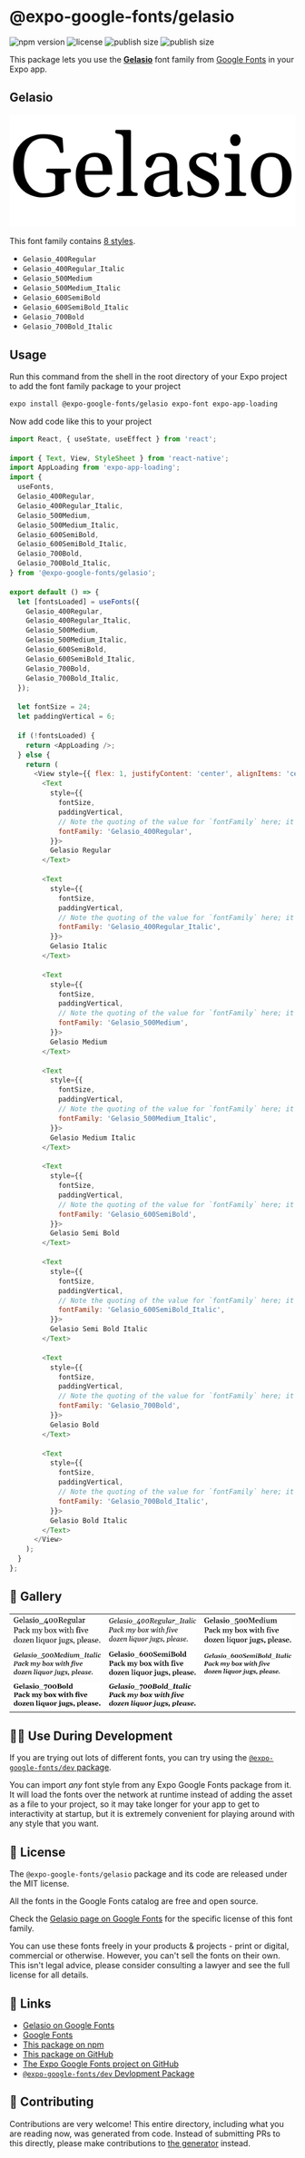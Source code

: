 # @expo-google-fonts/gelasio

![npm version](https://flat.badgen.net/npm/v/@expo-google-fonts/gelasio)
![license](https://flat.badgen.net/github/license/expo/google-fonts)
![publish size](https://flat.badgen.net/packagephobia/install/@expo-google-fonts/gelasio)
![publish size](https://flat.badgen.net/packagephobia/publish/@expo-google-fonts/gelasio)

This package lets you use the [**Gelasio**](https://fonts.google.com/specimen/Gelasio) font family from [Google Fonts](https://fonts.google.com/) in your Expo app.

## Gelasio

![Gelasio](./font-family.png)

This font family contains [8 styles](#-gallery).

- `Gelasio_400Regular`
- `Gelasio_400Regular_Italic`
- `Gelasio_500Medium`
- `Gelasio_500Medium_Italic`
- `Gelasio_600SemiBold`
- `Gelasio_600SemiBold_Italic`
- `Gelasio_700Bold`
- `Gelasio_700Bold_Italic`

## Usage

Run this command from the shell in the root directory of your Expo project to add the font family package to your project
```sh
expo install @expo-google-fonts/gelasio expo-font expo-app-loading
```

Now add code like this to your project
```js
import React, { useState, useEffect } from 'react';

import { Text, View, StyleSheet } from 'react-native';
import AppLoading from 'expo-app-loading';
import {
  useFonts,
  Gelasio_400Regular,
  Gelasio_400Regular_Italic,
  Gelasio_500Medium,
  Gelasio_500Medium_Italic,
  Gelasio_600SemiBold,
  Gelasio_600SemiBold_Italic,
  Gelasio_700Bold,
  Gelasio_700Bold_Italic,
} from '@expo-google-fonts/gelasio';

export default () => {
  let [fontsLoaded] = useFonts({
    Gelasio_400Regular,
    Gelasio_400Regular_Italic,
    Gelasio_500Medium,
    Gelasio_500Medium_Italic,
    Gelasio_600SemiBold,
    Gelasio_600SemiBold_Italic,
    Gelasio_700Bold,
    Gelasio_700Bold_Italic,
  });

  let fontSize = 24;
  let paddingVertical = 6;

  if (!fontsLoaded) {
    return <AppLoading />;
  } else {
    return (
      <View style={{ flex: 1, justifyContent: 'center', alignItems: 'center' }}>
        <Text
          style={{
            fontSize,
            paddingVertical,
            // Note the quoting of the value for `fontFamily` here; it expects a string!
            fontFamily: 'Gelasio_400Regular',
          }}>
          Gelasio Regular
        </Text>

        <Text
          style={{
            fontSize,
            paddingVertical,
            // Note the quoting of the value for `fontFamily` here; it expects a string!
            fontFamily: 'Gelasio_400Regular_Italic',
          }}>
          Gelasio Italic
        </Text>

        <Text
          style={{
            fontSize,
            paddingVertical,
            // Note the quoting of the value for `fontFamily` here; it expects a string!
            fontFamily: 'Gelasio_500Medium',
          }}>
          Gelasio Medium
        </Text>

        <Text
          style={{
            fontSize,
            paddingVertical,
            // Note the quoting of the value for `fontFamily` here; it expects a string!
            fontFamily: 'Gelasio_500Medium_Italic',
          }}>
          Gelasio Medium Italic
        </Text>

        <Text
          style={{
            fontSize,
            paddingVertical,
            // Note the quoting of the value for `fontFamily` here; it expects a string!
            fontFamily: 'Gelasio_600SemiBold',
          }}>
          Gelasio Semi Bold
        </Text>

        <Text
          style={{
            fontSize,
            paddingVertical,
            // Note the quoting of the value for `fontFamily` here; it expects a string!
            fontFamily: 'Gelasio_600SemiBold_Italic',
          }}>
          Gelasio Semi Bold Italic
        </Text>

        <Text
          style={{
            fontSize,
            paddingVertical,
            // Note the quoting of the value for `fontFamily` here; it expects a string!
            fontFamily: 'Gelasio_700Bold',
          }}>
          Gelasio Bold
        </Text>

        <Text
          style={{
            fontSize,
            paddingVertical,
            // Note the quoting of the value for `fontFamily` here; it expects a string!
            fontFamily: 'Gelasio_700Bold_Italic',
          }}>
          Gelasio Bold Italic
        </Text>
      </View>
    );
  }
};

```

## 🔡 Gallery


||||
|-|-|-|
|![Gelasio_400Regular](./Gelasio_400Regular.ttf.png)|![Gelasio_400Regular_Italic](./Gelasio_400Regular_Italic.ttf.png)|![Gelasio_500Medium](./Gelasio_500Medium.ttf.png)||
|![Gelasio_500Medium_Italic](./Gelasio_500Medium_Italic.ttf.png)|![Gelasio_600SemiBold](./Gelasio_600SemiBold.ttf.png)|![Gelasio_600SemiBold_Italic](./Gelasio_600SemiBold_Italic.ttf.png)||
|![Gelasio_700Bold](./Gelasio_700Bold.ttf.png)|![Gelasio_700Bold_Italic](./Gelasio_700Bold_Italic.ttf.png)|||


## 👩‍💻 Use During Development

If you are trying out lots of different fonts, you can try using the [`@expo-google-fonts/dev` package](https://github.com/expo/google-fonts/tree/master/font-packages/dev#readme).

You can import *any* font style from any Expo Google Fonts package from it. It will load the fonts
over the network at runtime instead of adding the asset as a file to your project, so it may take longer
for your app to get to interactivity at startup, but it is extremely convenient
for playing around with any style that you want.

## 📖 License

The `@expo-google-fonts/gelasio` package and its code are released under the MIT license.

All the fonts in the Google Fonts catalog are free and open source.

Check the [Gelasio page on Google Fonts](https://fonts.google.com/specimen/Gelasio) for the specific license of this font family.

You can use these fonts freely in your products & projects - print or digital, commercial or otherwise. However, you can't sell the fonts on their own. This isn't legal advice, please consider consulting a lawyer and see the full license for all details.

## 🔗 Links

- [Gelasio on Google Fonts](https://fonts.google.com/specimen/Gelasio)
- [Google Fonts](https://fonts.google.com/)
- [This package on npm](https://www.npmjs.com/package/@expo-google-fonts/gelasio)
- [This package on GitHub](https://github.com/expo/google-fonts/tree/master/font-packages/gelasio)
- [The Expo Google Fonts project on GitHub](https://github.com/expo/google-fonts)
- [`@expo-google-fonts/dev` Devlopment Package](https://github.com/expo/google-fonts/tree/master/font-packages/dev)

## 🤝 Contributing

Contributions are very welcome! This entire directory, including what you are reading now, was generated from code. Instead of submitting PRs to this directly, please make contributions to [the generator](https://github.com/expo/google-fonts/tree/master/packages/generator) instead.
